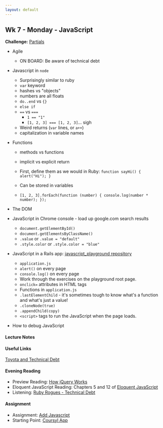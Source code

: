 ```yaml
---
layout: default
---
```


## Wk 7 - Monday - JavaScript

**Challenge:** [Partials](https://github.com/masonfmatthews/rails_assignments/blob/master/challenges/rails_partials.md)

* Agile
  * ON BOARD: Be aware of technical debt
* Javascript in `node`
  * Surprisingly similar to ruby
  * `var` keyword
  * hashes vs "objects"
  * numbers are all floats
  * `do..end` vs `{}`
  * `else if`
  * `==` vs `===`
    * `1 == "1"`
    * `[1, 2, 3] === [1, 2, 3]`... sigh
  * Weird returns (`var` lines, or `a++`)
  * capitalization in variable names
* Functions
  * methods vs functions
  * implicit vs explicit return
  * First, define them as we would in Ruby: `function sayHi() { alert("Hi"); }`
  * Can be stored in variables
  * `[1, 2, 3].forEach(function (number) { console.log(number * number); });`

    <!-- function greet(greeting) {
      return function() {
        return greeting + " world!";
      };
    }
    var hello = greet("Hello");
    var goodbye = greet("Goodbye");
    hello(); // Hello world!
    goodbye(); // Goodbye world! -->

* The DOM
* JavaScript in Chrome console - load up google.com search results
  * `document.getElementById()`
  * `document.getElementsByClassName()`
  * `.value` or `.value = "default"`
  * `.style.color` or `.style.color = "blue"`
* JavaScript in a Rails app: [javascript_playground repository](https://github.com/tiyd-rails-2016-01/javascript_playground_starting_point)
  * `application.js`
  * `alert()` on every page
  * `console.log()` on every page
  * Work through the exercises on the playground root page.
  * `onclick=` attributes in HTML tags
  * Functions in `application.js`
  * `.lastElementChild` - it's sometimes tough to know what's a function and what's just a value!
  * `.cloneNode(true)`
  * `.appendChild(copy)`
  * `<script>` tags to run the JavaScript when the page loads.
* How to debug JavaScript

#### Lecture Notes

<!--
* [Class Video]()
* [Mini-lecture Video]()
* [Example playground code](https://github.com/tiyd-rails-2016-01/javascript_playground)
-->

#### Useful Links

[Toyota and Technical Debt](http://www.safetyresearch.net/blog/articles/toyota-unintended-acceleration-and-big-bowl-%E2%80%9Cspaghetti%E2%80%9D-code)

#### Evening Reading

* Preview Reading: [How jQuery Works](http://learn.jquery.com/about-jquery/how-jquery-works/)
* Eloquent JavaScript Reading: Chapters 5 and 12 of [Eloquent JavaScript](http://eloquentjavascript.net/)
* Listening: [Ruby Rogues - Technical Debt](https://devchat.tv/ruby-rogues/technical-debt)

#### Assignment

* Assignment: [Add Javascript](https://github.com/tiyd-rails-2016-01/add_javascript)
* Starting Point: [Coursyl App](https://github.com/tiyd-rails-2016-01/coursyl)
<!-- * Feedback: [Add Javascript Feedback](feedback) -->
